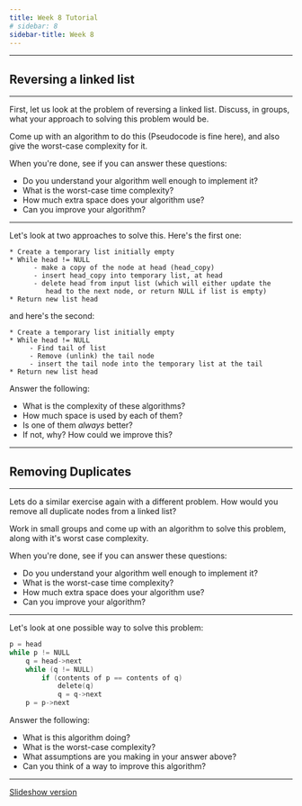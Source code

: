 ```yaml
---
title: Week 8 Tutorial
# sidebar: 8
sidebar-title: Week 8
---
```


---
## Reversing a linked list
---

First, let us look at the problem of reversing a linked list. Discuss, in groups, what your approach to solving this problem would be. 

Come up with an algorithm to do this (Pseudocode is fine here), and also give the worst-case complexity for it.

When you're done, see if you can answer these questions:
- Do you understand your algorithm well enough to implement it?
- What is the worst-case time complexity?
- How much extra space does your algorithm use?
- Can you improve your algorithm?

---

Let's look at two approaches to solve this. Here's the first one:
```
* Create a temporary list initially empty
* While head != NULL
      - make a copy of the node at head (head_copy)
      - insert head_copy into temporary list, at head
      - delete head from input list (which will either update the
         head to the next node, or return NULL if list is empty)
* Return new list head
```

and here's the second:
```
* Create a temporary list initially empty
* While head != NULL
     - Find tail of list
     - Remove (unlink) the tail node
     - insert the tail node into the temporary list at the tail
* Return new list head
```

Answer the following:
- What is the complexity of these algorithms?
- How much space is used by each of them?
- Is one of them *always* better?
- If not, why? How could we improve this?

---
## Removing Duplicates
---

Lets do a similar exercise again with a different problem. How would you remove all duplicate nodes from a linked list?

Work in small groups and come up with an algorithm to solve this problem, along with it's worst case complexity.

When you're done, see if you can answer these questions:
- Do you understand your algorithm well enough to implement it?
- What is the worst-case time complexity?
- How much extra space does your algorithm use?
- Can you improve your algorithm?

---

Let's look at one possible way to solve this problem:
```c
p = head
while p != NULL
    q = head->next
    while (q != NULL)
        if (contents of p == contents of q)
            delete(q)
            q = q->next
    p = p->next
```

Answer the following:
- What is this algorithm doing?
- What is the worst-case complexity?
- What assumptions are you making in your answer above?
- Can you think of a way to improve this algorithm?

---
[Slideshow version](slides/)